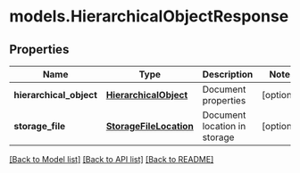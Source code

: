 # models.HierarchicalObjectResponse
## Properties
Name | Type | Description | Notes
------------ | ------------- | ------------- | -------------
**hierarchical_object** | [**HierarchicalObject**](HierarchicalObject.md) | Document properties              | [optional] 
**storage_file** | [**StorageFileLocation**](StorageFileLocation.md) | Document location in storage              | [optional] 



[[Back to Model list]](README.md#documentation-for-models) [[Back to API list]](README.md#documentation-for-api-endpoints) [[Back to README]](README.md)


